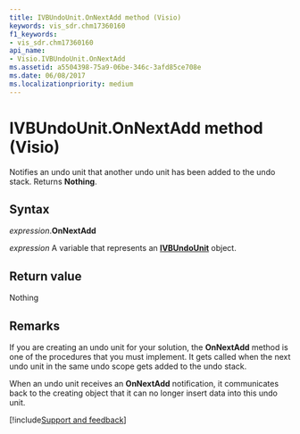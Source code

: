 ```yaml
---
title: IVBUndoUnit.OnNextAdd method (Visio)
keywords: vis_sdr.chm17360160
f1_keywords:
- vis_sdr.chm17360160
api_name:
- Visio.IVBUndoUnit.OnNextAdd
ms.assetid: a5504398-75a9-06be-346c-3afd85ce708e
ms.date: 06/08/2017
ms.localizationpriority: medium
---
```



# IVBUndoUnit.OnNextAdd method (Visio)

Notifies an undo unit that another undo unit has been added to the undo stack. Returns **Nothing**.


## Syntax

_expression_.**OnNextAdd**

_expression_ A variable that represents an **[IVBUndoUnit](visio.ivbundounit.md)** object.


## Return value

Nothing


## Remarks

If you are creating an undo unit for your solution, the **OnNextAdd** method is one of the procedures that you must implement. It gets called when the next undo unit in the same undo scope gets added to the undo stack.

When an undo unit receives an **OnNextAdd** notification, it communicates back to the creating object that it can no longer insert data into this undo unit.


[!include[Support and feedback](~/includes/feedback-boilerplate.md)]